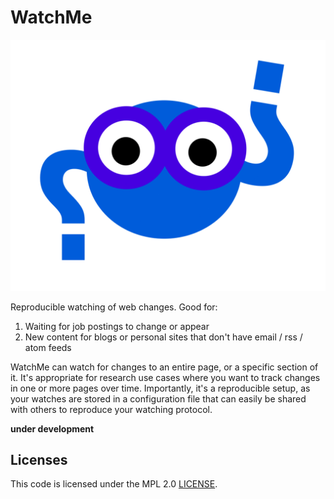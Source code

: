 # WatchMe

![docs/assets/img/logo.gif](docs/assets/img/logo.gif)

Reproducible watching of web changes. Good for:

 1. Waiting for job postings to change or appear
 2. New content for blogs or personal sites that don't have email / rss / atom feeds
 
WatchMe can watch for changes to an entire page, or a specific section of it.
It's appropriate for research use cases where you want to track changes in one
or more pages over time. Importantly, it's a reproducible setup, as your
watches are stored in a configuration file that can easily be shared with others
to reproduce your watching protocol.

**under development**

## Licenses

This code is licensed under the MPL 2.0 [LICENSE](LICENSE).

